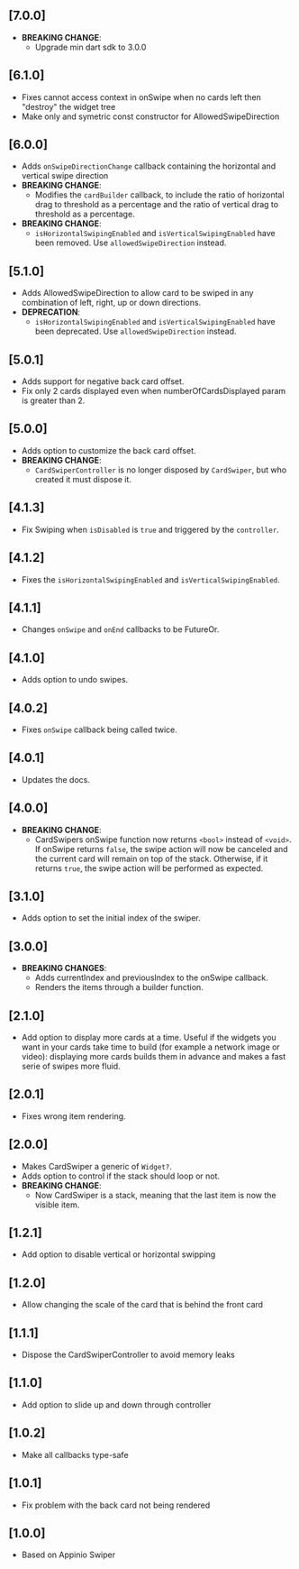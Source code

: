 
## [7.0.0]

- **BREAKING CHANGE**:
  - Upgrade min dart sdk to 3.0.0 

## [6.1.0]

- Fixes cannot access context in onSwipe when no cards left then "destroy" the widget tree
- Make only and symetric const constructor for AllowedSwipeDirection 

## [6.0.0]

- Adds `onSwipeDirectionChange` callback containing the horizontal and vertical swipe direction
- **BREAKING CHANGE**:
  - Modifies the `cardBuilder` callback, to include the ratio of horizontal drag to threshold as a percentage
    and the ratio of vertical drag to threshold as a percentage. 
- **BREAKING CHANGE**:
  - `isHorizontalSwipingEnabled` and `isVerticalSwipingEnabled` have been removed. Use `allowedSwipeDirection` instead.

## [5.1.0]

- Adds AllowedSwipeDirection to allow card to be swiped in any combination of left, right, up or down directions.
- **DEPRECATION**:
  - `isHorizontalSwipingEnabled` and `isVerticalSwipingEnabled` have been deprecated. Use `allowedSwipeDirection` instead.

## [5.0.1]

- Adds support for negative back card offset.
- Fix only 2 cards displayed even when numberOfCardsDisplayed param is greater than 2.

## [5.0.0]

- Adds option to customize the back card offset.
- **BREAKING CHANGE**:
  - `CardSwiperController` is no longer disposed by `CardSwiper`, but who created it must dispose it.

## [4.1.3]

- Fix Swiping when `isDisabled` is `true` and triggered by the `controller`.

## [4.1.2]

- Fixes the `isHorizontalSwipingEnabled` and `isVerticalSwipingEnabled`.

## [4.1.1]

- Changes `onSwipe` and `onEnd` callbacks to be FutureOr.

## [4.1.0]

- Adds option to undo swipes.

## [4.0.2]

- Fixes `onSwipe` callback being called twice.

## [4.0.1]

- Updates the docs.

## [4.0.0]

- **BREAKING CHANGE**:
  - CardSwipers onSwipe function now returns ```<bool>``` instead of ```<void>```. If onSwipe returns ```false```,
    the swipe action will now be canceled and the current card will remain on top of the stack. 
    Otherwise, if it returns ```true```, the swipe action will be performed as expected.

## [3.1.0]

- Adds option to set the initial index of the swiper.

## [3.0.0]

- **BREAKING CHANGES**:
  - Adds currentIndex and previousIndex to the onSwipe callback.
  - Renders the items through a builder function.

## [2.1.0]

- Add option to display more cards at a time. Useful if the widgets you want in your cards take time to build (for example a network image or video): displaying more cards builds them in advance and makes a fast serie of swipes more fluid.

## [2.0.1]

- Fixes wrong item rendering.

## [2.0.0]

- Makes CardSwiper a generic of `Widget?`.
- Adds option to control if the stack should loop or not.
- **BREAKING CHANGE**:
  - Now CardSwiper is a stack, meaning that the last item is now the visible item.

## [1.2.1]

- Add option to disable vertical or horizontal swipping

## [1.2.0]

- Allow changing the scale of the card that is behind the front card

## [1.1.1]

- Dispose the CardSwiperController to avoid memory leaks

## [1.1.0]

- Add option to slide up and down through controller

## [1.0.2]

- Make all callbacks type-safe

## [1.0.1]

- Fix problem with the back card not being rendered

## [1.0.0]

- Based on Appinio Swiper
